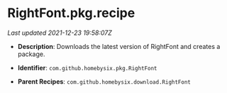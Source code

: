 # RightFont.pkg.recipe

_Last updated 2021-12-23 19:58:07Z_

- **Description**: Downloads the latest version of RightFont and creates a package.

- **Identifier**: `com.github.homebysix.pkg.RightFont`

- **Parent Recipes**: `com.github.homebysix.download.RightFont`